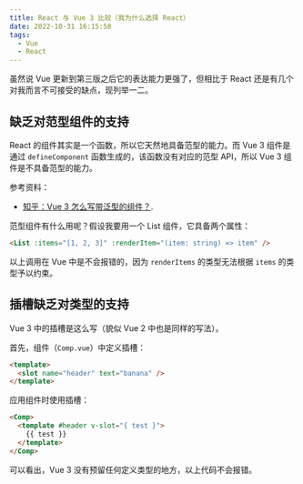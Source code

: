 ```yaml
---
title: React 与 Vue 3 比较（我为什么选择 React）
date: 2022-10-31 16:15:58
tags:
  - Vue
  - React
---
```


虽然说 Vue 更新到第三版之后它的表达能力更强了，但相比于 React 还是有几个对我而言不可接受的缺点，现列举一二。

<!-- more -->

## 缺乏对范型组件的支持

React 的组件其实是一个函数，所以它天然地具备范型的能力。而 Vue 3 组件是通过 `defineComponent` 函数生成的，该函数没有对应的范型 API，所以 Vue 3 组件是不具备范型的能力。

参考资料：

- [知乎：Vue 3 怎么写带泛型的组件？](https://www.zhihu.com/question/440637299).

范型组件有什么用呢？假设我要用一个 List 组件，它具备两个属性：

```html
<List :items="[1, 2, 3]" :renderItem="(item: string) => item" />
```

以上调用在 Vue 中是不会报错的，因为 `renderItems` 的类型无法根据 `items` 的类型予以约束。

## 插槽缺乏对类型的支持

Vue 3 中的插槽是这么写（貌似 Vue 2 中也是同样的写法）。

首先，组件（`Comp.vue`）中定义插槽：

```html
<template>
  <slot name="header" text="banana" />
</template>
```

应用组件时使用插槽：

```html
<Comp>
  <template #header v-slot="{ test }">
    {{ test }}
  </template>
</Comp>
```

可以看出，Vue 3 没有预留任何定义类型的地方，以上代码不会报错。

